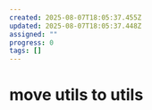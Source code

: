 ```yaml
---
created: 2025-08-07T18:05:37.455Z
updated: 2025-08-07T18:05:37.448Z
assigned: ""
progress: 0
tags: []
---
```


# move utils to utils
